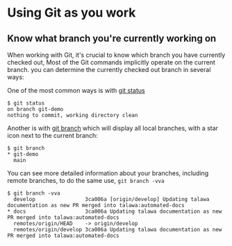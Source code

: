 # Using Git as you work

## Know what branch you're currently working on 

When working with Git, it's crucial to know which branch you have currently checked out, Most of the Git commands implicitly operate on the current branch. you can determine the currently checked out branch in several ways:

One of the most common ways is with [git status](https://git-scm.com/docs/git-status)

```
$ git status
on branch git-demo
nothing to commit, working directory clean
```

Another is with [git branch](https://git-scm.com/docs/git-branch) which will display all local branches, with a star icon next to the current branch:

```
$ git branch
* git-demo
  main
```

You can see more detailed information about your branches, including remote branches, to do the same use, ```git branch -vva```

```
$ git branch -vva
  develop                3ca006a [origin/develop] Updating talawa documentation as new PR merged into talawa:automated-docs
* docs                   3ca006a Updating talawa documentation as new PR merged into talawa:automated-docs
  remotes/origin/HEAD    -> origin/develop
  remotes/origin/develop 3ca006a Updating talawa documentation as new PR merged into talawa:automated-docs
```
